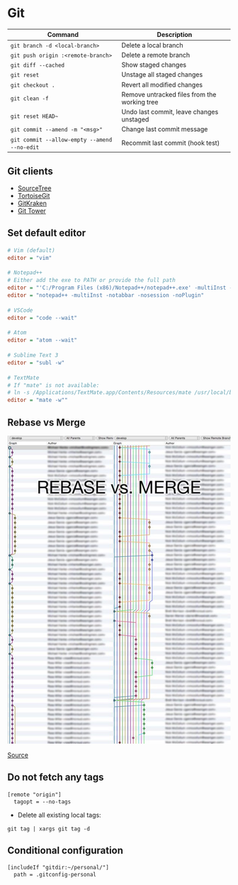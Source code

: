 # Git

| Command                                      | Description                                     |
| -------------------------------------------- | ----------------------------------------------- |
| `git branch -d <local-branch>`               | Delete a local branch                           |
| `git push origin :<remote-branch>`           | Delete a remote branch                          |
| `git diff --cached`                          | Show staged changes                             |
| `git reset`                                  | Unstage all staged changes                      |
| `git checkout .`                             | Revert all modified changes                     |
| `git clean -f`                               | Remove untracked files from the working tree    |
| `git reset HEAD~`                            | Undo last commit, leave changes unstaged        |
| `git commit --amend -m "<msg>"`              | Change last commit message                      |
| `git commit --allow-empty --amend --no-edit` | Recommit last commit (hook test)                |

## Git clients

 - [SourceTree](https://www.sourcetreeapp.com/)
 - [TortoiseGit](https://tortoisegit.org/)
 - [GitKraken](https://www.gitkraken.com/)
 - [Git Tower](https://www.git-tower.com/windows/)

## Set default editor

```ini
# Vim (default)
editor = "vim"

# Notepad++
# Either add the exe to PATH or provide the full path
editor = "'C:/Program Files (x86)/Notepad++/notepad++.exe' -multiInst -notabbar -nosession -noPlugin"
editor = "notepad++ -multiInst -notabbar -nosession -noPlugin"

# VSCode
editor = "code --wait"

# Atom
editor = "atom --wait"

# Sublime Text 3
editor = "subl -w"

# TextMate
# If "mate" is not available:
# ln -s /Applications/TextMate.app/Contents/Resources/mate /usr/local/bin/mate
editor = "mate -w""

```

## Rebase vs Merge

![Rebase vs Merge](rebase-vs-merge.jpg)

[Source](https://twitter.com/michaelhenke/status/585142133167751169)

## Do not fetch any tags

```
[remote "origin"]
  tagopt = --no-tags
```

- Delete all existing local tags:

```
git tag | xargs git tag -d
```

## Conditional configuration

```
[includeIf "gitdir:~/personal/"]
  path = .gitconfig-personal
```
